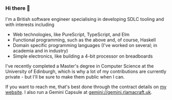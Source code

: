 ### Hi there 👋

I'm a British software engineer specialising in developing SDLC tooling and with interests including

* Web technologies, like PureScript, TypeScript, and Elm
* Functional programming, such as the above and, of course, Haskell
* Domain specific programming languages (I've worked on several; in academia and in industry)
* Simple electronics, like building a 4-bit processor on breadboards

I've recently completed a Master's degree in Computer Science at the University of Edinburgh, which is why a lot of my contributions are currently private - but I'll be sure to make them public when I can.

If you want to reach me, that's best done through the contract details on [my website](https://rlamacraft.uk).
I also run a Gemini Capsule at [gemini://gemini.rlamacraft.uk](gemini://gemini.rlamacraft.uk).
